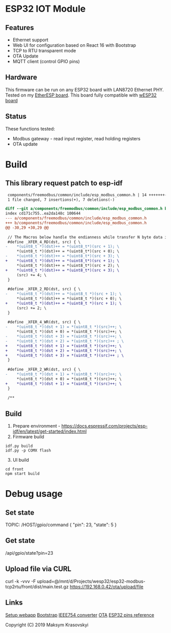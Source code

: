 # ESP32 IOT Module

## Features
* Ethernet support
* Web UI for configuration based on React 16 with Bootstrap
* TCP to RTU transparent mode
* OTA Update
* MQTT client (control GPIO pins)

## Hardware
This firmware can be run on any ESP32 board with LAN8720 Ethernet PHY.
Tested on my [EtherESP board](http://www.maxx.net.ua/?p=484). This board fully compatible with [wESP32 board](https://wesp32.com/)

## Status
These functions tested:
* Modbus gateway - read input register, read holding registers
* OTA update

# Build

## This library request patch to esp-idf 
```diff
 components/freemodbus/common/include/esp_modbus_common.h | 14 +++++++-------
 1 file changed, 7 insertions(+), 7 deletions(-)

diff --git a/components/freemodbus/common/include/esp_modbus_common.h b/components/freemodbus/common/include/esp_modbus_common.h
index cd171c755..ea2da148c 100644
--- a/components/freemodbus/common/include/esp_modbus_common.h
+++ b/components/freemodbus/common/include/esp_modbus_common.h
@@ -30,29 +30,29 @@
 
 // The Macros below handle the endianness while transfer N byte data into buffer
 #define _XFER_4_RD(dst, src) { \
-    *(uint8_t *)(dst)++ = *(uint8_t*)(src + 1); \
     *(uint8_t *)(dst)++ = *(uint8_t*)(src + 0); \
-    *(uint8_t *)(dst)++ = *(uint8_t*)(src + 3); \
+    *(uint8_t *)(dst)++ = *(uint8_t*)(src + 1); \
     *(uint8_t *)(dst)++ = *(uint8_t*)(src + 2); \
+    *(uint8_t *)(dst)++ = *(uint8_t*)(src + 3); \
     (src) += 4; \
 }
 
 #define _XFER_2_RD(dst, src) { \
-    *(uint8_t *)(dst)++ = *(uint8_t *)(src + 1); \
     *(uint8_t *)(dst)++ = *(uint8_t *)(src + 0); \
+    *(uint8_t *)(dst)++ = *(uint8_t *)(src + 1); \
     (src) += 2; \
 }
 
 #define _XFER_4_WR(dst, src) { \
-    *(uint8_t *)(dst + 1) = *(uint8_t *)(src)++; \
     *(uint8_t *)(dst + 0) = *(uint8_t *)(src)++; \
-    *(uint8_t *)(dst + 3) = *(uint8_t *)(src)++; \
-    *(uint8_t *)(dst + 2) = *(uint8_t *)(src)++ ; \
+    *(uint8_t *)(dst + 1) = *(uint8_t *)(src)++; \
+    *(uint8_t *)(dst + 2) = *(uint8_t *)(src)++; \
+    *(uint8_t *)(dst + 3) = *(uint8_t *)(src)++ ; \
 }
 
 #define _XFER_2_WR(dst, src) { \
-    *(uint8_t *)(dst + 1) = *(uint8_t *)(src)++; \
     *(uint8_t *)(dst + 0) = *(uint8_t *)(src)++; \
+    *(uint8_t *)(dst + 1) = *(uint8_t *)(src)++; \
 }
 
 /**
```

## Build
1. Prepare environment - https://docs.espressif.com/projects/esp-idf/en/latest/get-started/index.html
2. Firmware build
```
idf.py build
idf.py -p COMX flash
```

3. UI build
```
cd front
npm start build
```

# Debug usage
## Set state
TOPIC: /HOST/gpio/command
{
  "pin": 23,
  "state": 5
}

## Get state
/api/gpio/state?pin=23

## Upload file via CURL
curl -k -vvv -F upload=@/mnt/d/Projects/wesp32/esp32-modbus-tcp2rtu/front/dist/main.test.gz https://192.168.0.42/ota/upload/file

## Links
[Setup webapp](https://www.valentinog.com/blog/babel/)
[Bootstrap](https://www.turtle-techies.com/post/react-navbar-with-bootstrap-4/)
[IEEE754 converter](https://www.h-schmidt.net/FloatConverter/IEEE754.html)
[OTA](https://github.com/versamodule/ESP32-OTA-Webserver/blob/master/OTAServer.c)
[ESP32 pins reference](https://randomnerdtutorials.com/esp32-pinout-reference-gpios/)


Copyright (C) 2019 Maksym Krasovskyi